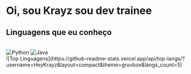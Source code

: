 # Oi, sou Krayz sou dev trainee

## Linguagens que eu conheço
<br>
<img src="https://img.shields.io/badge/Python-3776AB?style=for-the-badge&logo=python&logoColor=white" alt="Python"/>
<img src="https://img.shields.io/badge/Java-007396?style=for-the-badge&logo=java&logoColor=white" alt="Java"/>
<br>
![Top Linguagens](https://github-readme-stats.vercel.app/api/top-langs/?username=HeyKrayz&layout=compact&theme=gruvbox&langs_count=5)
